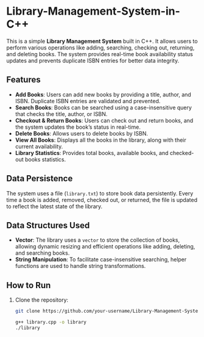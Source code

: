 # Library-Management-System-in-C++

This is a simple **Library Management System** built in C++. It allows users to perform various operations like adding, searching, checking out, returning, and deleting books. The system provides real-time book availability status updates and prevents duplicate ISBN entries for better data integrity.

## Features

- **Add Books**: Users can add new books by providing a title, author, and ISBN. Duplicate ISBN entries are validated and prevented.
- **Search Books**: Books can be searched using a case-insensitive query that checks the title, author, or ISBN.
- **Checkout & Return Books**: Users can check out and return books, and the system updates the book’s status in real-time.
- **Delete Books**: Allows users to delete books by ISBN.
- **View All Books**: Displays all the books in the library, along with their current availability.
- **Library Statistics**: Provides total books, available books, and checked-out books statistics.

## Data Persistence

The system uses a file (`library.txt`) to store book data persistently. Every time a book is added, removed, checked out, or returned, the file is updated to reflect the latest state of the library.

## Data Structures Used

- **Vector**: The library uses a `vector` to store the collection of books, allowing dynamic resizing and efficient operations like adding, deleting, and searching books.
- **String Manipulation**: To facilitate case-insensitive searching, helper functions are used to handle string transformations.

## How to Run

1. Clone the repository:
   ```bash
   git clone https://github.com/your-username/Library-Management-System.git

   g++ library.cpp -o library
   ./library

